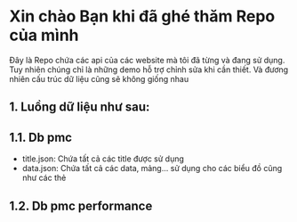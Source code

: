 # Xin chào Bạn khi đã ghé thăm Repo của mình

Đây là Repo chứa các api của các website mà tôi đã từng và đang sử dụng. Tuy nhiên chúng chỉ là những demo hỗ trợ chỉnh sửa khi cần thiết. Và đương nhiên cấu trúc dữ liệu cũng sẽ không giống nhau

## 1. Luồng dữ liệu như sau:

## 1.1. Db pmc

- title.json: Chứa tất cả các title được sử dụng
- data.json: Chứa tất cả các data, mảng... sử dụng cho các biểu đồ cũng như các thẻ

## 1.2. Db pmc performance

